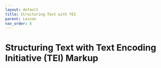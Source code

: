 ```yaml
---
layout: default
title: Structuring Text with TEI
parent: Lesson
nav_order: 8
---
```


# Structuring Text with Text Encoding Initiative (TEI) Markup
